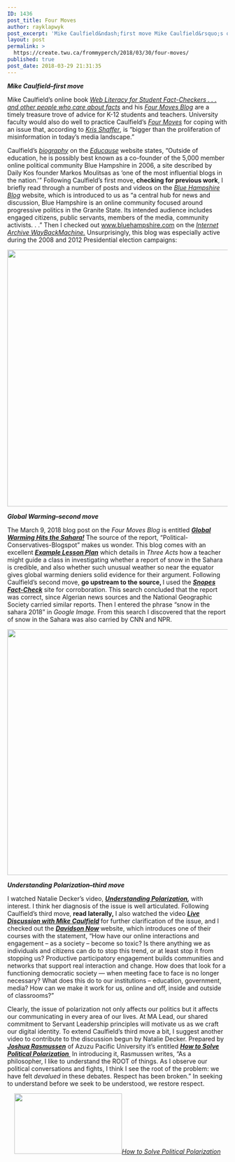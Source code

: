 ```yaml
---
ID: 1436
post_title: Four Moves
author: rayklapwyk
post_excerpt: 'Mike Caulfield&ndash;first move Mike Caulfield&rsquo;s online book&nbsp;Web Literacy for Student Fact-Checkers . . . and other people who care about [&hellip;]'
layout: post
permalink: >
  https://create.twu.ca/frommyperch/2018/03/30/four-moves/
published: true
post_date: 2018-03-29 21:31:35
---
```

<em><strong>Mike Caulfield&#8211;first move</strong></em>

Mike Caulfield&#8217;s online book <em><a href="https://webliteracy.pressbooks.com/"  rel="noopener">Web Literacy for Student Fact-Checkers . . . and other people who care about facts</a> </em>and his <em><a href="https://fourmoves.blog/"  rel="noopener">Four Moves Blog</a></em> are a timely treasure trove of advice for K-12 students and teachers. University faculty would also do well to practice Caulfield&#8217;s <a href="https://webliteracy.pressbooks.com/chapter/four-strategies/"  rel="noopener"><em> Four Moves</em></a> for coping with an issue that, according to <a href="http://hybridpedagogy.org/truthy-lies-surreal-truths/"  rel="noopener"><em>Kris Shaffer</em></a>, is &#8220;bigger than the proliferation of misinformation in today’s media landscape.&#8221;

Caulfield&#8217;s <em><a href="https://members.educause.edu/michael-caulfield"  rel="noopener">biography</a></em> on the <em><a href="https://www.educause.edu/about"  rel="noopener">Educause</a> </em>website states, &#8220;Outside of education, he is possibly best known as a co-founder of the 5,000 member online political community Blue Hampshire in 2006, a site described by Daily Kos founder Markos Moulitsas as &#8216;one of the most influential blogs in the nation.'&#8221; Following Caulfield&#8217;s first move,<strong> checking for previous work</strong>, I briefly read through a number of posts and videos on the <em><a href="https://www.facebook.com/bluehampshire/"  rel="noopener">Blue Hampshire Blog</a> </em>website, which is introduced to us as &#8220;a central hub for news and discussion, Blue Hampshire is an online community focused around progressive politics in the Granite State. Its intended audience includes engaged citizens, public servants, members of the media, community activists. . .&#8221; Then I checked out www.bluehampshire.com on the <em><a href="https://web.archive.org/web/*/http://www.bluehampshire.com/"  rel="noopener">Internet Archive WayBackMachine.</a> </em>Unsurprisingly, this blog was especially active during the 2008 and 2012 Presidential election campaigns:

<img class="aligncenter size-full wp-image-2251" src="http://create.twu.ca/frommyperch/files/2018/03/180329-BlueHampshire-Blog-WayBackMachine-Analysis.png" alt="" width="939" height="586" srcset="https://create.twu.ca/frommyperch/files/2018/03/180329-BlueHampshire-Blog-WayBackMachine-Analysis.png 939w, https://create.twu.ca/frommyperch/files/2018/03/180329-BlueHampshire-Blog-WayBackMachine-Analysis-300x187.png 300w, https://create.twu.ca/frommyperch/files/2018/03/180329-BlueHampshire-Blog-WayBackMachine-Analysis-768x479.png 768w" sizes="(max-width: 939px) 100vw, 939px" />

<em><strong>Global Warming&#8211;second move</strong></em>

The March 9, 2018 blog post on the <em>Four Moves Blog</em> is entitled <a href="https://create.twu.ca/frommyperch/wp-admin/post.php?post=2246&amp;action=edit"  rel="noopener"><em><strong>Global Warming Hits the Sahara!</strong></em></a> The source of the report, &#8220;Political-Conservatives-Blogspot&#8221; makes us wonder. This blog comes with an excellent <a href="https://docs.google.com/document/d/1FXdzG03nL5LjW61eARJsRNBjMGhgCivSvQjRF946KR0/edit"  rel="noopener"><em><strong>Example Lesson Plan</strong></em></a> which details in <em>Three Acts</em> how a teacher might guide a class in investigating whether a report of snow in the Sahara is credible, and also whether such unusual weather so near the equator gives global warming deniers solid evidence for their argument. Following Caulfield&#8217;s second move, <strong>go upstream to the source, </strong>I used the <em><strong><a href="https://www.snopes.com/fact-check/"  rel="noopener">Snopes Fact-Check</a></strong> </em>site for corroboration. This search concluded that the report was correct, since Algerian news sources and the National Geographic Society carried similar reports. Then I entered the phrase &#8220;snow in the sahara 2018&#8221; in <em>Google Image. </em>From this search I discovered that the report of snow in the Sahara was also carried by CNN and NPR.

<img class="aligncenter size-full wp-image-2255" src="http://create.twu.ca/frommyperch/files/2018/03/180329-Snow-In-Sahara-Desert-in-2018.png" alt="" width="897" height="561" srcset="https://create.twu.ca/frommyperch/files/2018/03/180329-Snow-In-Sahara-Desert-in-2018.png 897w, https://create.twu.ca/frommyperch/files/2018/03/180329-Snow-In-Sahara-Desert-in-2018-300x188.png 300w, https://create.twu.ca/frommyperch/files/2018/03/180329-Snow-In-Sahara-Desert-in-2018-768x480.png 768w" sizes="(max-width: 897px) 100vw, 897px" />

<em><strong>Understanding Polarization&#8211;third move</strong></em>

I watched Natalie Decker&#8217;s video, <em><strong><a href="https://www.youtube.com/watch?time_continue=6&amp;v=mzmwq92puw4"  rel="noopener">Understanding Polarization</a>, </strong></em>with interest. I think her diagnosis of the issue is well articulated. Following Caulfield&#8217;s third move, <strong>read laterally, </strong>I also watched the video <em><strong><a href="https://www.youtube.com/watch?time_continue=6&amp;v=mzmwq92puw4"  rel="noopener">Live Discussion with Mike Caulfield</a> </strong></em>for further clarification of the issue, and I checked out the <em><strong><a href="http://davidsonnow.davidson.edu/"  rel="noopener">Davidson Now</a> </strong></em>website, which introduces one of their courses with the statement, &#8220;How have our online interactions and engagement &#8211; as a society &#8211; become so toxic? Is there anything we as individuals and citizens can do to stop this trend, or at least stop it from stopping us? Productive participatory engagement builds communities and networks that support real interaction and change. How does that look for a functioning democratic society &#8212; when meeting face to face is no longer necessary? What does this do to our institutions &#8211; education, government, media? How can we make it work for us, online and off, inside and outside of classrooms?&#8221;

Clearly, the issue of polarization not only affects our politics but it affects our communicating in every area of our lives. At MA Lead, our shared commitment to Servant Leadership principles will motivate us as we craft our digital identity. To extend Caulfield&#8217;s third move a bit, I suggest another video to contribute to the discussion begun by Natalie Decker. Prepared by <em><a href="https://www.apu.edu/theology/faculty/jrasmussen/"  rel="noopener"><strong>Joshua Rasmussen</strong></a> </em>of Azuzu Pacific University it&#8217;s entitled <em><strong><a href="https://www.youtube.com/watch?v=vzMQSwcXjZU&amp;t=44s"  rel="noopener">How to Solve Political Polarization </a></strong></em> In introducing it, Rasmussen writes, &#8220;As a philosopher, I like to understand the ROOT of things. As I observe our political conversations and fights, I think I see the root of the problem: we have felt <em>devalued </em>in these debates. Respect has been broken.&#8221; In seeking to understand before we seek to be understood, we restore respect.

<p style="text-align: center"><img class="size-full wp-image-2256 aligncenter" src="http://create.twu.ca/frommyperch/files/2018/03/180329-How-to-Solve-Political-Polarization.jpg" alt="" width="246" height="138" /><em><a href="https://www.youtube.com/watch?v=vzMQSwcXjZU"  rel="noopener">How to Solve Political Polarization</a></em></p>